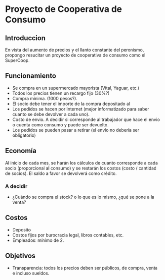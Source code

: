 # Proyecto de Cooperativa de Consumo

## Introduccion

En vista del aumento de precios y el llanto constante del peronismo, propongo resucitar un proyecto de cooperativa de consumo como el SuperCoop. 

## Funcionamiento

* Se compra en un supermercado mayorista (Vital, Yaguar, etc.)
* Todos los precios tienen un recargo fijo (30%?)
* Compra mínima. (1000 pesos?). 
* El socio debe tener el importe de la compra depositado al 
* Los pedidos se hacen por Internet (mejor informatizado para saber cuanto se debe devolver a cada uno).
* Costo de envio. A decidir si corresponde al trabajador que hace el envio o cuenta como consumo y puede ser devuelto.
* Los pedidos se pueden pasar a retirar (el envío no debería ser obligatorio)

## Economía

Al inicio de cada mes, se harán los cálculos de cuanto corresponde a cada socio (proporcional al consumo) y se restarán los costos (costo / cantidad de socios). El saldo a favor se devolverá como crédito.

### A decidir

* ¿Cuándo se compra el stock? o lo que es lo mismo, ¿qué se pone a la venta?

## Costos  

* Deposito
* Costos fijos por burocracia legal, libros contables, etc.
* Empleados: mínimo de 2.

## Objetivos

* Transparencia: todos los precios deben ser públicos, de compra, venta e incluso sueldos.







